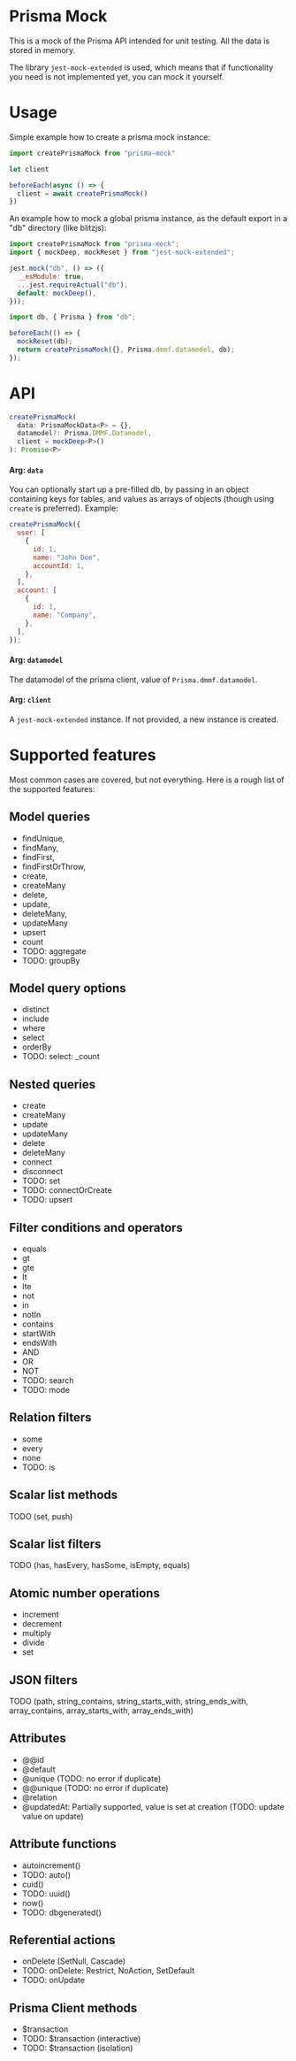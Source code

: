 # Prisma Mock

This is a mock of the Prisma API intended for unit testing. All the data is stored in memory.

The library `jest-mock-extended` is used, which means that if functionality you need is not implemented yet, you can mock it yourself.

# Usage

Simple example how to create a prisma mock instance:

```js
import createPrismaMock from "prisma-mock"

let client

beforeEach(async () => {
  client = await createPrismaMock()
})
```

An example how to mock a global prisma instance, as the default export in a "db" directory (like blitzjs):

```js
import createPrismaMock from "prisma-mock";
import { mockDeep, mockReset } from "jest-mock-extended";

jest.mock("db", () => ({
  __esModule: true,
  ...jest.requireActual("db"),
  default: mockDeep(),
}));

import db, { Prisma } from "db";

beforeEach(() => {
  mockReset(db);
  return createPrismaMock({}, Prisma.dmmf.datamodel, db);
});
```

# API

```ts
createPrismaMock(
  data: PrismaMockData<P> = {},
  datamodel?: Prisma.DMMF.Datamodel,
  client = mockDeep<P>()
): Promise<P>
```

#### Arg: `data`

You can optionally start up a pre-filled db, by passing in an object containing keys for tables, and values as arrays of objects (though using `create` is preferred). Example:

```js
createPrismaMock({
  user: [
    {
      id: 1,
      name: "John Doe",
      accountId: 1,
    },
  ],
  account: [
    {
      id: 1,
      name: "Company",
    },
  ],
});
```

#### Arg: `datamodel`

The datamodel of the prisma client, value of `Prisma.dmmf.datamodel`.

#### Arg: `client`

A `jest-mock-extended` instance. If not provided, a new instance is created.

# Supported features

Most common cases are covered, but not everything. Here is a rough list of the supported features:

## Model queries

- findUnique,
- findMany,
- findFirst,
- findFirstOrThrow,
- create,
- createMany
- delete,
- update,
- deleteMany,
- updateMany
- upsert
- count
- TODO: aggregate
- TODO: groupBy

## Model query options

- distinct
- include
- where
- select
- orderBy
- TODO: select: \_count

## Nested queries

- create
- createMany
- update
- updateMany
- delete
- deleteMany
- connect
- disconnect
- TODO: set
- TODO: connectOrCreate
- TODO: upsert

## Filter conditions and operators

- equals
- gt
- gte
- lt
- lte
- not
- in
- notIn
- contains
- startWith
- endsWith
- AND
- OR
- NOT
- TODO: search
- TODO: mode

## Relation filters

- some
- every
- none
- TODO: is

## Scalar list methods

TODO (set, push)

## Scalar list filters

TODO (has, hasEvery, hasSome, isEmpty, equals)

## Atomic number operations

- increment
- decrement
- multiply
- divide
- set

## JSON filters

TODO (path, string_contains, string_starts_with, string_ends_with, array_contains, array_starts_with, array_ends_with)

## Attributes

- @@id
- @default
- @unique (TODO: no error if duplicate)
- @@unique (TODO: no error if duplicate)
- @relation
- @updatedAt: Partially supported, value is set at creation (TODO: update value on update)

## Attribute functions

- autoincrement()
- TODO: auto()
- cuid()
- TODO: uuid()
- now()
- TODO: dbgenerated()

## Referential actions

- onDelete (SetNull, Cascade)
- TODO: onDelete: Restrict, NoAction, SetDefault
- TODO: onUpdate

## Prisma Client methods

- $transaction
- TODO: $transaction (interactive)
- TODO: $transaction (isolation) 